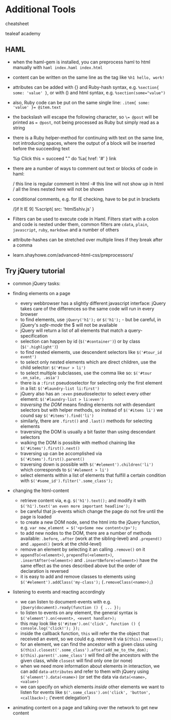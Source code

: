 # Additional Tools

cheatsheet

tealeaf academy

## HAML

- when the haml-gem is installed, you can preprocess haml to html manually with `haml index.haml index.html`
- content can be written on the same line as the tag like `%h1 hello, work!`
- attributes can be added with {} and Ruby-hash syntax, e.g. `%section{ some: 'value' }`, or with () and html syntax, e.g. `%section(some="value")`
- also, Ruby code can be put on the same single line: `.item{ some: 'value' }= @item.text`
- the backslash will escape the following character, so `\= @post` will be printed as `= @post`, not being processed as Ruby but simply read as a string
- there is a Ruby helper-method for continuing with text on the same line, not introducing spaces, where the output of a block will be inserted before the succeeding text

    %p
      Click this
      = succeed "." do
        %a{ href: '#' } link

- there are a number of ways to comment out text  or blocks of code in haml:

    / this line is regular comment in html
    -# this line will not show up in html
    /
      all the lines nested
      here will not be shown

- conditional comments, e.g. for IE checking, have to be put in brackets

    /[if lt IE 9]
      %script{ src: 'html5shiv.js' }

- Filters can be used to execute code in Haml. Filters start with a colon and code is nested under them, common filters are  `cdata`, `plain`, `javascript`, `ruby`, `markdown` and a number of others
- attribute-hashes can be stretched over multiple lines if they break after a comma
- learn.shayhowe.com/advanced-html-css/preprocessors/


## Try jQuery tutorial

- common jQuery tasks:
- finding elements on a page
  - every webbrowser has a slightly different javascript interface: jQuery takes care of the differences so the same code will run in every browser
  - to find elements, use `jQuery('h1');` or `$('h1');` - but be careful, in jQuery's *safe-mode* the $ will not be available
  - jQuery will return a list of all elements that match a query-specification
  - selection can happen by id (`$('#container')`) or by class (`$('.highlight')`)
  - to find nested elements, use descendent selectors like `$('#tour_id event')`
  - to select only nested elements which are direct children, use the child selector: `$('#tour > li')`
  - to select multiple subclasses, use the comma like so: `$('#tour .on_sale, .asia')`
  - there is a `:first` pseudoselector for selecting only the first element in a list: `$('#laundry-list li:first')`
  - jQuery also has an `:even` pseudoselector to select every other element: `$('#laundry-list > li:even')`
  - *traversing the DOM* means finding elements not with desendant selectors but with helper methods, so instead of `$('#items li')` we cound say `$('#items').find('li')`
  - similarly, there are `.first()` and `.last()` methods for selecting elements
  - traversing the DOM is usually a bit faster than using descendant selectors
  - walking the DOM is possible with method chaining like `$('#items').first().next()`
  - traversing up can be accomplished via `$('#items').first().parent()`
  - traversing down is possible with `$('#element').children('li')` which corresponds to `$('#element > li')`
  - select elements within a list of elements that fulfill a certain condition with `$('#some_id').filter('.some_class');`

- changing the html-content
  - retrieve content via, e.g. `$('h1').text();` and modify it with `$('h1').text('an even more important headline');`
  - be careful that js-events which change the page do not fire until the page is loaded
  - to create a new DOM node, send the html into the jQuery function, e.g. `var new_element = $('<p>Some new content</p>');`
  - to add new nodes to the DOM, there are a number of methods available: `.before`, `.after` (work at the sibling-level) and `.prepend()` and `.append()` (work at the child-level)
  - remove an element by selecting it an calling `.remove()` on it
  - `appendTo(<element>)`, `prependTo(<element>)`, `.insertAfter(<element>)` and `.insertBefore(<element>)` have the same effect as the ones described above but the order of declaration is reversed
  - it is easy to add and remove classes to elements using `$('#element').addClass('my-class');` (`.removeClass(<name>);`)

- listening to events and reacting accordingly
  - we can listen to document-events with e.g. `jQuery(document).ready(function () { ... });`
  - to listen to events on any element, the general syntax is `$('element').on(<event>, <event handler>);`
  - this may look like `$('#item').on('click', function () { console.log('click!'); });`
  - inside the callback function, `this` will refer the the object that received an event, so we could e.g. remove it via `$(this).remove();`
  - for an element, we can find the ancestor with a given class using `$(this).closest('.some_class').after(add_me_to_the_dom);`
  - `$(this).parent('.some_class')` will find *all* the ancestors with the given class, while `closest` will find only one (or none)
  - when we need more information about elements in interaction, we can add `data-attributes` and refer to them with jQuery using `$('element').data(<name>)` (or set the data via `data(<name>, <value>)`
  - we can specify on which elements *inside* other elements we want to listen for events like `$('.some_class').on('click', 'button', <callback>);` ('event delegation')





- animating content on a page and talking over the network to get new content



